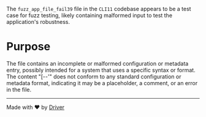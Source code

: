 <!--------------------------------------------------------------------------------->
<!-- IMPORTANT: This file is auto-generated by Driver (https://driver.ai). -------->
<!-- Manual edits may be overwritten on future commits. --------------------------->
<!--------------------------------------------------------------------------------->

The `fuzz_app_file_fail39` file in the `CLI11` codebase appears to be a test case for fuzz testing, likely containing malformed input to test the application's robustness.

# Purpose
The file contains an incomplete or malformed configuration or metadata entry, possibly intended for a system that uses a specific syntax or format. The content "[--'" does not conform to any standard configuration or metadata format, indicating it may be a placeholder, a comment, or an error in the file.

---
Made with ❤️ by [Driver](https://www.driver.ai/)